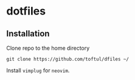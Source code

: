 # dotfiles

## Installation

Clone repo to the home directory
```
git clone https://github.com/toftul/dfiles ~/
```

Install `vimplug` for `neovim`.
